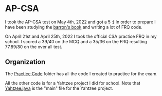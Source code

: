 # AP-CSA

I took the AP-CSA test on May 4th, 2022 and got a 5 :) In order to prepare I have been studying the [barron's book](https://www.amazon.com/Computer-Science-Premium-2022-2023-Comprehensive/dp/1506264158) and writing a lot of FRQ code.

On April 21st and April 25th, 2022 I took the official CSA practice FRQ in my school. I scored a 39/40 on the MCQ and a 35/36 on the FRQ resulting 77.89/80 on the over all test.

## Organization

The [Practice Code](https://github.com/asubramanian08/AP-CSA/tree/master/PracticeCode) folder has all the code I created to practice for the exam.

All the other code is for a Yahtzee project I did for school. Note that [Yahtzee.java](Yahtzee.java) is the "main" file for the Yahtzee project.